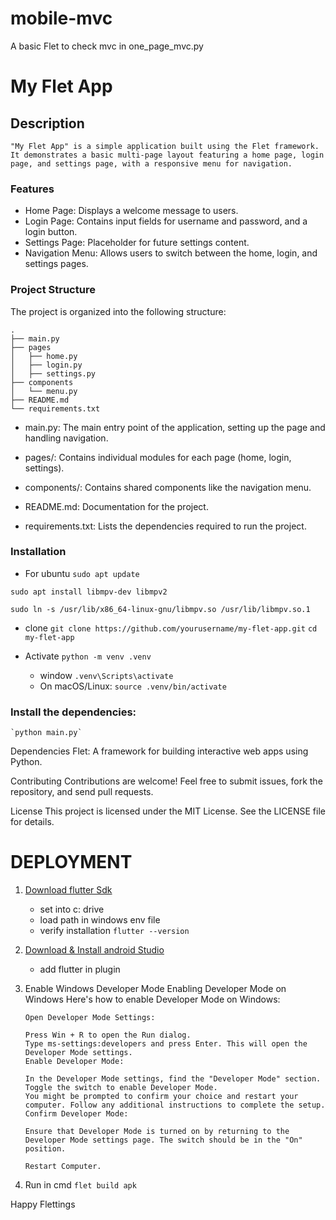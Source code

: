 # mobile-mvc
A basic Flet to check mvc in one_page_mvc.py

# My Flet App
## Description
    "My Flet App" is a simple application built using the Flet framework. It demonstrates a basic multi-page layout featuring a home page, login page, and settings page, with a responsive menu for navigation.

### Features
-   Home Page: Displays a welcome message to users.
-   Login Page: Contains input fields for username and password, and a login button.
-   Settings Page: Placeholder for future settings content.
-   Navigation Menu: Allows users to switch between the home, login, and settings pages.

### Project Structure
The project is organized into the following structure:

```plaintext
.
├── main.py
├── pages
│   ├── home.py
│   ├── login.py
│   ├── settings.py
├── components
│   └── menu.py
├── README.md
└── requirements.txt
```
-    main.py: The main entry point of the application, setting up the page and handling navigation.
-   pages/: Contains individual modules for each page (home, login, settings).
-   components/: Contains shared components like the navigation menu.

-   README.md: Documentation for the project.
-   requirements.txt: Lists the dependencies required to run the project.

### Installation
-   For ubuntu
`sudo apt update`

`sudo apt install libmpv-dev libmpv2`

`sudo ln -s /usr/lib/x86_64-linux-gnu/libmpv.so /usr/lib/libmpv.so.1`
-   clone
`git clone https://github.com/yourusername/my-flet-app.git`
`cd my-flet-app`

-   Activate
    `python -m venv .venv`
    -   window
        `.venv\Scripts\activate`
    -   On macOS/Linux:
        `source .venv/bin/activate`

### Install the dependencies:
    `python main.py`

Dependencies
Flet: A framework for building interactive web apps using Python.

Contributing
Contributions are welcome! Feel free to submit issues, fork the repository, and send pull requests.

License
This project is licensed under the MIT License. See the LICENSE file for details.

# DEPLOYMENT
1.  [Download flutter Sdk](https://docs.flutter.dev/release/archive)
    -   set into c: drive
    -   load path in windows env file
    -   verify installation `flutter --version`
2.  [Download & Install android Studio](https://developer.android.com/studio)
    -   add flutter in plugin

3.  Enable Windows Developer Mode 
    Enabling Developer Mode on Windows
        Here's how to enable Developer Mode on Windows:

        Open Developer Mode Settings:

        Press Win + R to open the Run dialog.
        Type ms-settings:developers and press Enter. This will open the Developer Mode settings.
        Enable Developer Mode:

        In the Developer Mode settings, find the "Developer Mode" section.
        Toggle the switch to enable Developer Mode.
        You might be prompted to confirm your choice and restart your computer. Follow any additional instructions to complete the setup.
        Confirm Developer Mode:

        Ensure that Developer Mode is turned on by returning to the Developer Mode settings page. The switch should be in the "On" position.

        Restart Computer.

4.  Run in cmd 
    `flet build apk`

Happy Flettings